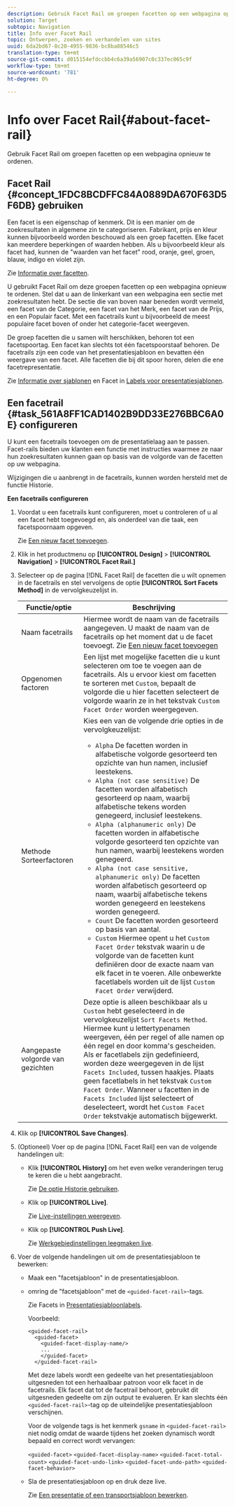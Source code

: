 ```yaml
---
description: Gebruik Facet Rail om groepen facetten op een webpagina opnieuw te ordenen.
solution: Target
subtopic: Navigation
title: Info over Facet Rail
topic: Ontwerpen, zoeken en verhandelen van sites
uuid: 6da2bd67-8c20-4955-9836-bc8ba88546c5
translation-type: tm+mt
source-git-commit: d015154efdccbb4c6a39a56907c0c337ec065c9f
workflow-type: tm+mt
source-wordcount: '781'
ht-degree: 0%

---
```



# Info over Facet Rail{#about-facet-rail}

Gebruik Facet Rail om groepen facetten op een webpagina opnieuw te ordenen.

## Facet Rail {#concept_1FDC8BCDFFC84A0889DA670F63D5F6DB} gebruiken

Een facet is een eigenschap of kenmerk. Dit is een manier om de zoekresultaten in algemene zin te categoriseren. Fabrikant, prijs en kleur kunnen bijvoorbeeld worden beschouwd als een groep facetten. Elke facet kan meerdere beperkingen of waarden hebben. Als u bijvoorbeeld kleur als facet had, kunnen de &quot;waarden van het facet&quot; rood, oranje, geel, groen, blauw, indigo en violet zijn.

Zie [Informatie over facetten](../c-about-design-menu/c-about-facets.md#concept_FA912B3B41EE493DB2F492D188457FF5).

U gebruikt Facet Rail om deze groepen facetten op een webpagina opnieuw te ordenen. Stel dat u aan de linkerkant van een webpagina een sectie met zoekresultaten hebt. De sectie die van boven naar beneden wordt vermeld, een facet van de Categorie, een facet van het Merk, een facet van de Prijs, en een Populair facet. Met een facetrails kunt u bijvoorbeeld de meest populaire facet boven of onder het categorie-facet weergeven.

De groep facetten die u samen wilt herschikken, behoren tot een facetspoortag. Een facet kan slechts tot één facetspoorstaaf behoren. De facetrails zijn een code van het presentatiesjabloon en bevatten één weergave van een facet. Alle facetten die bij dit spoor horen, delen die ene facetrepresentatie.

Zie [Informatie over sjablonen](../c-about-design-menu/c-about-templates.md#concept_06EB481B14864E18A8AE2BCD1D6EF0B5) en Facet in [Labels voor presentatiesjablonen](../c-appendices/c-templates.md#reference_F1BBF616BCEC4AD7B2548ECD3CA74C64).

## Een facetrail {#task_561A8FF1CAD1402B9DD33E276BBC6A0E} configureren

U kunt een facetrails toevoegen om de presentatielaag aan te passen. Facet-rails bieden uw klanten een functie met instructies waarmee ze naar hun zoekresultaten kunnen gaan op basis van de volgorde van de facetten op uw webpagina.

<!-- 

t_configuring_facet_rail.xml

-->

Wijzigingen die u aanbrengt in de facetrails, kunnen worden hersteld met de functie Historie.

**Een facetrails configureren**

1. Voordat u een facetrails kunt configureren, moet u controleren of u al een facet hebt toegevoegd en, als onderdeel van die taak, een facetspoornaam opgeven.

   Zie [Een nieuw facet toevoegen](../c-about-design-menu/c-about-facets.md#task_FC07BFFA62CA4B718D6CBF4F2855C89B).
1. Klik in het productmenu op **[!UICONTROL Design]** > **[!UICONTROL Navigation]** > **[!UICONTROL Facet Rail.]**
1. Selecteer op de pagina [!DNL Facet Rail] de facetten die u wilt opnemen in de facetrails en stel vervolgens de optie **[!UICONTROL Sort Facets Method]** in de vervolgkeuzelijst in.

   <!-- 
   r_facet_rail_options.xml
   -->

   | Functie/optie | Beschrijving |
   |--- |--- |
   | Naam facetrails | Hiermee wordt de naam van de facetrails aangegeven.  U maakt de naam van de facetrails op het moment dat u de facet toevoegt.  Zie [Een nieuw facet toevoegen](../c-about-design-menu/c-about-facets.md#task_FC07BFFA62CA4B718D6CBF4F2855C89B) |
   | Opgenomen factoren | Een lijst met mogelijke facetten die u kunt selecteren om toe te voegen aan de facetrails.  Als u ervoor kiest om facetten te sorteren met `Custom`, bepaalt de volgorde die u hier facetten selecteert de volgorde waarin ze in het tekstvak `Custom Facet Order` worden weergegeven. |
   | Methode Sorteerfactoren | Kies een van de volgende drie opties in de vervolgkeuzelijst:<ul><li>`Alpha` De facetten worden in alfabetische volgorde gesorteerd ten opzichte van hun namen, inclusief leestekens.</li><li>`Alpha (not case sensitive)` De facetten worden alfabetisch gesorteerd op naam, waarbij alfabetische tekens worden genegeerd, inclusief leestekens. </li><li>`Alpha (alphanumeric only)` De facetten worden in alfabetische volgorde gesorteerd ten opzichte van hun namen, waarbij leestekens worden genegeerd. </li><li>`Alpha (not case sensitive, alphanumeric only)` De facetten worden alfabetisch gesorteerd op naam, waarbij alfabetische tekens worden genegeerd en leestekens worden genegeerd. </li><li>`Count` De facetten worden gesorteerd op basis van aantal. </li><li>`Custom` Hiermee opent u het  `Custom Facet Order` tekstvak waarin u de volgorde van de facetten kunt definiëren door de exacte naam van elk facet in te voeren. Alle onbewerkte facetlabels worden uit de lijst `Custom Facet Order` verwijderd.</li></ul> |
   | Aangepaste volgorde van gezichten | Deze optie is alleen beschikbaar als u `Custom` hebt geselecteerd in de vervolgkeuzelijst `Sort Facets Method`.  Hiermee kunt u lettertypenamen weergeven, één per regel of alle namen op één regel en door komma&#39;s gescheiden. Als er facetlabels zijn gedefinieerd, worden deze weergegeven in de lijst `Facets Included`, tussen haakjes.  Plaats geen facetlabels in het tekstvak `Custom Facet Order`.  Wanneer u facetten in de `Facets Included` lijst selecteert of deselecteert, wordt het `Custom Facet Order` tekstvakje automatisch bijgewerkt. |

1. Klik op **[!UICONTROL Save Changes]**.
1. (Optioneel) Voer op de pagina [!DNL Facet Rail] een van de volgende handelingen uit:

   * Klik **[!UICONTROL History]** om het even welke veranderingen terug te keren die u hebt aangebracht.

      Zie [De optie Historie gebruiken](../t-using-the-history-option.md#task_70DD3F87A67242BBBD2CB27156F43002).

   * Klik op **[!UICONTROL Live]**.

      Zie [Live-instellingen weergeven](../c-about-staging.md#task_401A0EBDB5DB4D4CA933CBA7BECDC10F).

   * Klik op **[!UICONTROL Push Live]**.

      Zie [Werkgebiedinstellingen leegmaken live](../c-about-staging.md#task_44306783B4C0408AAA58B471DAF2D9A4).

1. Voer de volgende handelingen uit om de presentatiesjabloon te bewerken:

   * Maak een &quot;facetsjabloon&quot; in de presentatiesjabloon.
   * omring de &quot;facetsjabloon&quot; met de `<guided-facet-rail>`-tags.

      Zie Facets in [Presentatiesjabloonlabels](../c-appendices/c-templates.md#reference_F1BBF616BCEC4AD7B2548ECD3CA74C64).

      Voorbeeld:

      ```
      <guided-facet-rail>
        <guided-facet>
          <guided-facet-display-name/>
          ...
          </guided-facet>
        </guided-facet-rail>
      ```

      Met deze labels wordt een gedeelte van het presentatiesjabloon uitgesneden tot een herhaalbaar patroon voor elk facet in de facetrails. Elk facet dat tot de facetrail behoort, gebruikt dit uitgesneden gedeelte om zijn output te evalueren. Er kan slechts één `<guided-facet-rail>`-tag op de uiteindelijke presentatiesjabloon verschijnen.

      Voor de volgende tags is het kenmerk `gsname` in `<guided-facet-rail>` niet nodig omdat de waarde tijdens het zoeken dynamisch wordt bepaald en correct wordt vervangen:

      `<guided-facet>`
      `<guided-facet-display-name>`
      `<guided-facet-total-count>`
      `<guided-facet-undo-link>`
      `<guided-facet-undo-path>`
      `<guided-facet-behavior>`

   * Sla de presentatiesjabloon op en druk deze live.

      Zie [Een presentatie of een transportsjabloon bewerken](../c-about-design-menu/c-about-templates.md#task_800E0E2265C34C028C92FEB5A1243EC3).
